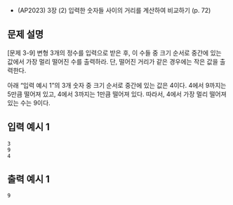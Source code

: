 - (AP2023) 3장 (2) 입력한 숫자들 사이의 거리를 계산하여 비교하기 (p. 72)
## 문제 설명
[문제 3-9] 변형
3개의 정수를 입력으로 받은 후, 이 수들 중 크기 순서로 중간에 있는 값에서
가장 멀리 떨어진 수를 출력하라. 단, 떨어진 거리가 같은 경우에는 작은 값을
출력한다.

아래 “입력 예시 1”의 3개 숫자 중 크기 순서로 중간에 있는 값은 4이다.
4에서 9까지는 5만큼 떨어져 있고, 4에서 3까지는 1만큼 떨어져 있다.
따라서, 4에서 가장 멀리 떨어져 있는 수는 9이다.

## 입력 예시 1
```
3
9
4
```

## 출력 예시 1
```9```
